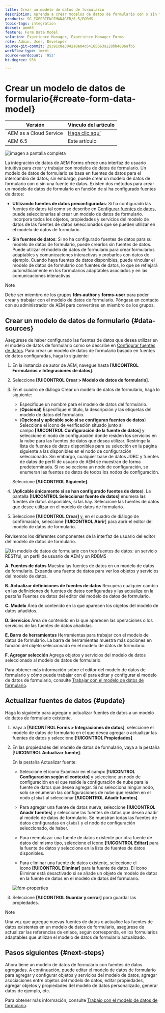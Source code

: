 ```yaml
---
title: Crear un modelo de datos de formulario
description: Aprenda a crear modelos de datos de formulario con o sin fuentes de datos configuradas.
products: SG_EXPERIENCEMANAGER/6.5/FORMS
topic-tags: integration
docset: aem65
feature: Form Data Model
solution: Experience Manager, Experience Manager Forms
role: Admin, User, Developer
source-git-commit: 29391c8e3042a8a04c64165663a228bb4886afb5
workflow-type: tm+mt
source-wordcount: '952'
ht-degree: 95%

---
```


# Crear un modelo de datos de formulario{#create-form-data-model}

| Versión | Vínculo del artículo |
| -------- | ---------------------------- |
| AEM as a Cloud Service | [Haga clic aquí](https://experienceleague.adobe.com/docs/experience-manager-cloud-service/content/forms/integrate/use-form-data-model/create-form-data-models.html) |
| AEM 6.5 | Este artículo |


![imagen a pantalla completa](do-not-localize/data-integration.png)

La integración de datos de AEM Forms ofrece una interfaz de usuario intuitiva para crear y trabajar con modelos de datos de formulario. Un modelo de datos de formulario se basa en fuentes de datos para el intercambio de datos; sin embargo, puede crear un modelo de datos de formulario con o sin una fuente de datos. Existen dos métodos para crear un modelo de datos de formulario en función de si ha configurado fuentes de datos:

* **Utilizando fuentes de datos preconfiguradas**: Si ha configurado las fuentes de datos tal como se describe en [Configurar fuentes de datos](../../forms/using/configure-data-sources.md), puede seleccionarlas al crear un modelo de datos de formulario. Incorpora todos los objetos, propiedades y servicios del modelo de datos de las fuentes de datos seleccionados que se pueden utilizar en el modelo de datos de formulario.

* **Sin fuentes de datos**: Si no ha configurado fuentes de datos para su modelo de datos de formulario, puede crearlos sin fuentes de datos. Puede utilizar el modelo de datos de formulario para crear formularios adaptables y comunicaciones interactivas y probarlos con datos de ejemplo. Cuando haya fuentes de datos disponibles, puede vincular el modelo de datos de formulario con fuentes de datos, lo que se reflejará automáticamente en los formularios adaptables asociados y en las comunicaciones interactivas.

>[!NOTE]
>
>Debe ser miembro de los grupos **fdm-author** y **forms-user** para poder crear y trabajar con el modelo de datos de formulario. Póngase en contacto con su administrador de AEM para convertirse en miembro de los grupos.

## Crear un modelo de datos de formulario {#data-sources}

Asegúrese de haber configurado las fuentes de datos que desea utilizar en el modelo de datos de formulario como se describe en [Configurar fuentes de datos](../../forms/using/configure-data-sources.md). Para crear un modelo de datos de formulario basado en fuentes de datos configuradas, haga lo siguiente:

1. En la instancia de autor de AEM, navegue hasta **[!UICONTROL Formularios > Integraciones de datos]**.
1. Seleccione **[!UICONTROL Crear > Modelo de datos de formulario]**.
1. En el cuadro de diálogo Crear un modelo de datos de formulario, haga lo siguiente:

   * Especifique un nombre para el modelo de datos del formulario.
   * (**Opcional**) Especifique el título, la descripción y las etiquetas del modelo de datos del formulario.
   * (**Opcional y aplicable solo si se configuran fuentes de datos**) Seleccione el icono de verificación situado junto al campo **[!UICONTROL Configuración de la fuente de datos]** y seleccione el nodo de configuración donde residen los servicios en la nube para las fuentes de datos que desea utilizar. Restringe la lista de fuentes de datos disponibles para su selección en la página siguiente a las disponibles en el nodo de configuración seleccionado. Sin embargo, cualquier base de datos JDBC y fuentes de datos de perfil de usuario de AEM se muestran de forma predeterminada. Si no selecciona un nodo de configuración, se enumeran las fuentes de datos de todos los nodos de configuración.

   Seleccione **[!UICONTROL Siguiente]**.

1. (**Aplicable únicamente si se han configurado fuentes de datos**). La pantalla **[!UICONTROL Seleccionar fuente de datos]** enumera las fuentes de datos disponibles, si las hay. Seleccione las fuentes de datos que desee utilizar en el modelo de datos de formulario.
1. Seleccione **[!UICONTROL Crear]** y, en el cuadro de diálogo de confirmación, seleccione **[!UICONTROL Abrir]** para abrir el editor del modelo de datos de formulario.

Revisemos los diferentes componentes de la interfaz de usuario del editor del modelo de datos de formulario.

![Un modelo de datos de formulario con tres fuentes de datos: un servicio RESTful, un perfil de usuario de AEM y un RDBMS](assets/fdm-ui.png)

**A. Fuentes de datos** Muestra las fuentes de datos en un modelo de datos de formulario. Expanda una fuente de datos para ver los objetos y servicios del modelo de datos.

**B. Actualizar definiciones de fuentes de datos** Recupera cualquier cambio en las definiciones de fuentes de datos configuradas y las actualiza en la pestaña Fuentes de datos del editor del modelo de datos de formulario.

**C. Modelo** Área de contenido en la que aparecen los objetos del modelo de datos añadidos.

**D. Servicios** Área de contenido en la que aparecen las operaciones o los servicios de las fuentes de datos añadidas.

**E. Barra de herramientas** Herramientas para trabajar con el modelo de datos de formulario. La barra de herramientas muestra más opciones en función del objeto seleccionado en el modelo de datos de formulario.

**F. Agregar selección** Agrega objetos y servicios del modelo de datos seleccionado al modelo de datos de formulario.

Para obtener más información sobre el editor del modelo de datos de formulario y cómo puede trabajar con él para editar y configurar el modelo de datos de formulario, consulte [Trabajar con el modelo de datos de formulario](../../forms/using/work-with-form-data-model.md).

## Actualizar fuentes de datos {#update}

Haga lo siguiente para agregar o actualizar fuentes de datos a un modelo de datos de formulario existente.

1. Vaya a **[!UICONTROL Forms > Integraciones de datos]**, seleccione el modelo de datos de formulario en el que desea agregar o actualizar las fuentes de datos y seleccione **[!UICONTROL Propiedades]**.
1. En las propiedades del modelo de datos de formulario, vaya a la pestaña **[!UICONTROL Actualizar fuente]**.

   En la pestaña Actualizar fuente:

   * Seleccione el icono Examinar en el campo **[!UICONTROL Configuración según el contexto]** y seleccione un nodo de configuración en el que reside la configuración de nube para la fuente de datos que desea agregar. Si no selecciona ningún nodo, solo se enumeran las configuraciones de nube que residen en el nodo `global` al seleccionar **[!UICONTROL Añadir fuentes]**.

   * Para agregar una fuente de datos nueva, seleccione **[!UICONTROL Añadir fuentes]** y seleccione las fuentes de datos que desea añadir al modelo de datos de formulario. Se muestran todas las fuentes de datos configuradas en `global` y el nodo de configuración seleccionado, de haber.

   * Para reemplazar una fuente de datos existente por otra fuente de datos del mismo tipo, seleccione el icono **[!UICONTROL Editar]** para la fuente de datos y seleccione en la lista de fuentes de datos disponibles.
   * Para eliminar una fuente de datos existente, seleccione el icono **[!UICONTROL Eliminar]** para la fuente de datos. El icono Eliminar está desactivado si se añade un objeto de modelo de datos en la fuente de datos en el modelo de datos del formulario.

   ![fdm-properties](assets/fdm-properties.png)

1. Seleccione **[!UICONTROL Guardar y cerrar]** para guardar las propiedades.

>[!NOTE]
>
>Una vez que agregue nuevas fuentes de datos o actualice las fuentes de datos existentes en un modelo de datos de formulario, asegúrese de actualizar las referencias de enlace, según corresponda, en los formularios adaptables que utilizan el modelo de datos de formulario actualizado.

## Pasos siguientes {#next-steps}

Ahora tiene un modelo de datos de formulario con fuentes de datos agregadas. A continuación, puede editar el modelo de datos de formulario para agregar y configurar objetos y servicios del modelo de datos, agregar asociaciones entre objetos del modelo de datos, editar propiedades, agregar objetos y propiedades del modelo de datos personalizado, generar datos de ejemplo, etc.

Para obtener más información, consulte [Trabajo con el modelo de datos de formulario](../../forms/using/work-with-form-data-model.md).

